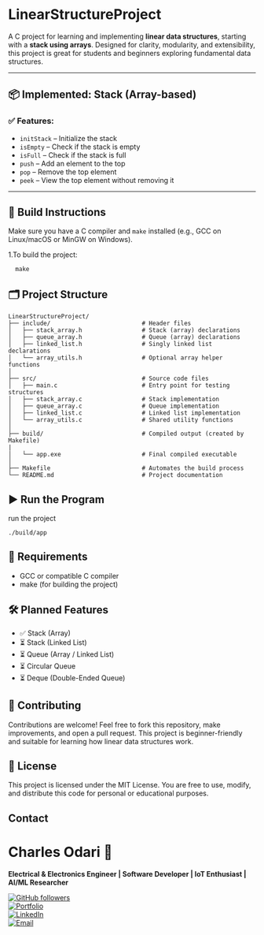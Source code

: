 # LinearStructureProject

A C project for learning and implementing **linear data structures**, starting with a **stack using arrays**. Designed for clarity, modularity, and extensibility, this project is great for students and beginners exploring fundamental data structures.

---

## 📦 Implemented: Stack (Array-based)

### ✅ Features:
- `initStack` – Initialize the stack
- `isEmpty` – Check if the stack is empty
- `isFull` – Check if the stack is full
- `push` – Add an element to the top
- `pop` – Remove the top element
- `peek` – View the top element without removing it

---

## 🔧 Build Instructions

Make sure you have a C compiler and `make` installed (e.g., GCC on Linux/macOS or MinGW on Windows).

1.To build the project:
   ```
     make
```


## 🗂️ Project Structure

```
LinearStructureProject/
├── include/                          # Header files
│   ├── stack_array.h                 # Stack (array) declarations
│   ├── queue_array.h                 # Queue (array) declarations
│   ├── linked_list.h                 # Singly linked list declarations
│   └── array_utils.h                 # Optional array helper functions
│
├── src/                              # Source code files
│   ├── main.c                        # Entry point for testing structures
│   ├── stack_array.c                 # Stack implementation
│   ├── queue_array.c                 # Queue implementation
│   ├── linked_list.c                 # Linked list implementation
│   └── array_utils.c                 # Shared utility functions
│
├── build/                            # Compiled output (created by Makefile)
|
│   └── app.exe                       # Final compiled executable
│
├── Makefile                          # Automates the build process
└── README.md                         # Project documentation
```

## ▶️ Run the Program

 run the project
  
  ```
  ./build/app
  ```

## 📌 Requirements

- GCC or compatible C compiler
- make (for building the project)


## 🛠️ Planned Features
- ✅ Stack (Array)
- ⏳ Stack (Linked List)
- ⏳ Queue (Array / Linked List)
- ⏳ Circular Queue
- ⏳ Deque (Double-Ended Queue)

## 🤝 Contributing

Contributions are welcome!
Feel free to fork this repository, make improvements, and open a pull request.
This project is beginner-friendly and suitable for learning how linear data structures work.

## 📄 License
This project is licensed under the MIT License.
You are free to use, modify, and distribute this code for personal or educational purposes.

## Contact

# **Charles Odari** 🚀  
**Electrical & Electronics Engineer | Software Developer | IoT Enthusiast | AI/ML Researcher**  

[![GitHub followers](https://img.shields.io/github/followers/CharlesOdari?label=Follow&style=social)](https://github.com/ODARI-CHARLES1)  
[![Portfolio](https://img.shields.io/badge/Portfolio-View-blue?logo=google-chrome)](https://charles.k.odari.portfolio.thegtm.or.ke/)  
[![LinkedIn](https://img.shields.io/badge/LinkedIn-Connect-blue?logo=linkedin)](https://ke.linkedin.com/in/odari-kibisi-charles-329b19331)  
[![Email](https://img.shields.io/badge/Email-Contact-red?logo=gmail)](mailto:daymondodari68@gmail.com)
